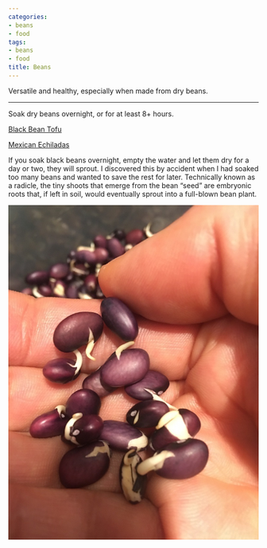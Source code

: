 ```yaml
---
categories:
- beans
- food
tags:
- beans
- food
title: Beans
---
```


Versatile and healthy, especially when made from dry beans.

***

Soak dry beans overnight, or for at least 8+ hours.

[Black Bean Tofu](Black%20Bean%20Tofu.md)

[Mexican Echiladas](Mexican%20Echiladas.md)


If you soak black beans overnight, empty the water and let them dry for a day or two, they will sprout. I discovered this by accident when I had soaked too many beans and wanted to save the rest for later. Technically known as a radicle, the tiny shoots that emerge from the bean “seed” are embryonic roots that, if left in soil, would eventually sprout into a full-blown bean plant.

![Sprouted Black Beans](assets/images/sproutedBlackBeans.png)